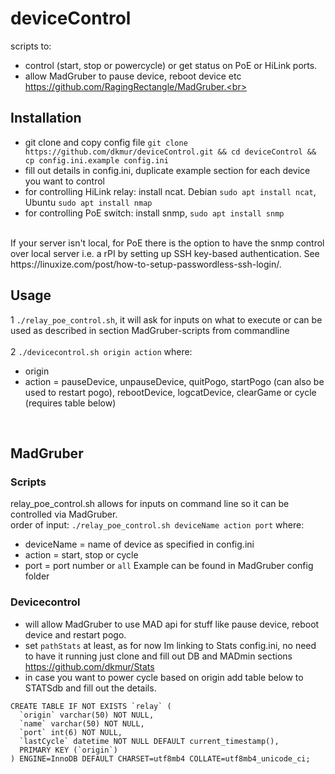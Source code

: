 # deviceControl

scripts to:
- control (start, stop or powercycle) or get status on PoE or HiLink ports.<br>
- allow MadGruber to pause device, reboot device etc https://github.com/RagingRectangle/MadGruber.<br>

## Installation
- git clone and copy config file `git clone https://github.com/dkmur/deviceControl.git && cd deviceControl && cp config.ini.example config.ini`<br>
- fill out details in config.ini, duplicate example section for each device you want to control<br>
- for controlling HiLink relay: install ncat. Debian `sudo apt install ncat`, Ubuntu `sudo apt install nmap`<br>
- for controlling PoE switch: install snmp, `sudo apt install snmp`<br>
<br>
If your server isn't local, for PoE there is the option to have the snmp control over local server i.e. a rPI by setting up SSH key-based authentication. See https://linuxize.com/post/how-to-setup-passwordless-ssh-login/.<br>

## Usage
1 `./relay_poe_control.sh`, it will ask for inputs on what to execute or can be used as described in section MadGruber-scripts from commandline<br>
<br>
2 `./devicecontrol.sh origin action` where:<br>
- origin 
- action = pauseDevice, unpauseDevice, quitPogo, startPogo (can also be used to restart pogo), rebootDevice, logcatDevice, clearGame or cycle (requires table below)
<br>

## MadGruber
### Scripts
relay_poe_control.sh allows for inputs on command line so it can be controlled via MadGruber.<br>
order of input: `./relay_poe_control.sh deviceName action port` where:<br>
- deviceName = name of device as specified in config.ini
- action = start, stop or cycle
- port = port number or `all`
Example can be found in MadGruber config folder

### Devicecontrol
- will allow MadGruber to use MAD api for stuff like pause device, reboot device and restart pogo.
- set `pathStats` at least, as for now Im linking to Stats config.ini, no need to have it running just clone and fill out DB and MADmin sections https://github.com/dkmur/Stats
- in case you want to power cycle based on origin add table below to STATSdb and fill out the details.
```
CREATE TABLE IF NOT EXISTS `relay` (
  `origin` varchar(50) NOT NULL,
  `name` varchar(50) NOT NULL,
  `port` int(6) NOT NULL,
  `lastCycle` datetime NOT NULL DEFAULT current_timestamp(),
  PRIMARY KEY (`origin`)
) ENGINE=InnoDB DEFAULT CHARSET=utf8mb4 COLLATE=utf8mb4_unicode_ci;
```
<br>

